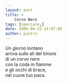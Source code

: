```yaml
---
layout: post
title: >
    Corvo Nero
tags: [speciale,]
date: 2009-04-22 14:07:00
author: pietro
---
```

Un giorno lontano<br/>arriva sulle ali del timore<br/>di un corvo nero<br/>con la coda in fiamme<br/>e gli occhi di brace,<br/>nel cuore tuo pace.
